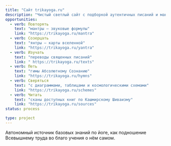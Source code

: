 ```yaml
---
title: "Сайт trikayoga.ru"
description: "Чистый светлый сайт с подборкой аутентичных писаний и мантр, а также с авторскими чертами и бхаджанами."
opportunities:
  - verb: Повторять
    text: "мантры — звуковые формулы"
    link: "https://trikayoga.ru/mantra"
  - verb: Созерцать
    text: "янтры — карты вселенной"
    link: "https://trikayoga.ru/yantra"
  - verb: Изучать
    text: "переводы священных писаний"
    link: " https://trikayoga.ru/texts"
  - verb: Петь
    text: "гимы Абсолютному Сознанию"
    link: "https://trikayoga.ru/hymns"
  - verb: Сверяться
    text: "с диаграммами, таблицами и космологическими схемами"
    link: "https://trikayoga.ru/schemes"
  - verb: Читать
    text: "сканы доступных книг по Кашмирскому Шиваизму"
    link: "https://trikayoga.ru/sources"
status: process

type: project
---
```


Автономный источник базовых знаний по йоге, как подношение Всевышнему труда во благо учения о нём самом.
